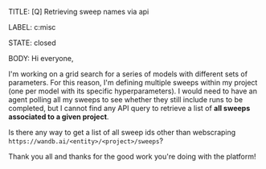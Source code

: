 TITLE:
[Q] Retrieving sweep names via api

LABEL:
c:misc

STATE:
closed

BODY:
Hi everyone,

I'm working on a grid search for a series of models with different sets of parameters. For this reason, I'm defining multiple sweeps within my project (one per model with its specific hyperparameters). I would need to have an agent polling all my sweeps to see whether they still include runs to be completed, but I cannot find any API query to retrieve a list of **all sweeps associated to a given project**.

Is there any way to get a list of all sweep ids other than webscraping `https://wandb.ai/<entity>/<project>/sweeps`?

Thank you all and thanks for the good work you're doing with the platform!


